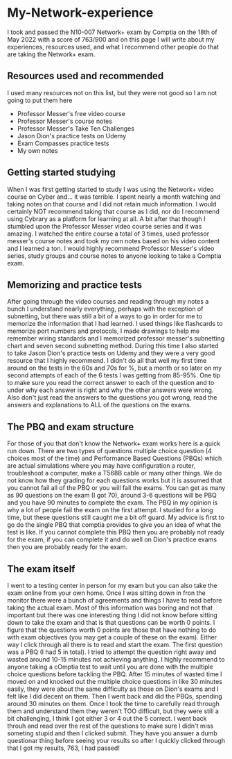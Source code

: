 # My-Network-experience
I took and passed the N10-007 Network+ exam by Comptia on the 18th of May 2022 with a score of 763/900 and on this page I will write about my experiences, resources used, and what I recommend other people do that are taking the Network+ exam.
## Resources used and recommended
I used many resources not on this list, but they were not good so I am not going to put them here
* Professor Messer's free video course
* Professor Messer's course notes
* Professor Messer's Take Ten Challenges
* Jason Dion's practice tests on Udemy
* Exam Compasses practice tests
* My own notes

## Getting started studying
When I was first getting started to study I was using the Network+ video course on Cyber and... it was terrible. I spent nearly a month watching and taking notes on that course and I did not retain much information. I would certainly NOT recommend taking that course as I did, nor do I recommend using Cybrary as a platform for learning at all. A bit after that though I stumbled upon the Professor Messer video course series and it was amazing. I watched the entire course a total of 3 times, used professor messer's course notes and took my own notes based on his video content and I learned a ton. I would highly recommend Professor Messer's video series, study groups and course notes to anyone looking to take a Comptia exam.

## Memorizing and practice tests
After going through the video courses and reading through my notes a bunch I understand nearly everything, perhaps with the exception of subnetting, but there was still a bit of a ways to go in order for me to memorize the information that I had learned. I used things like flashcards to memorize port numbers and protocols, I made drawings to help me remember wiring standards and I memorized professor messer's subnetting chart and seven second subnetting method. During this time I also started to take Jason Dion's practice tests on Udemy and they were a very good resource that I highly recommend. I didn't do all that well my first time around on the tests in the 60s and 70s for %, but a month or so later on my second attempts of each of the 6 tests I was getting from 85-95%. One tip to make sure you read the correct answer to each of the question and to under why each answer is right and why the other answers were wrong. Also don't just read the answers to the questions you got wrong, read the answers and explanations to ALL of the questions on the exams.

## The PBQ and exam structure
For those of you that don't know the Network+ exam works here is a quick run down. There are two types of questions multiple choice question (4 choices most of the time) and Performance Based Questions (PBQs) which are actual simulations where you may have configuration a router, troubleshoot a computer, make a T568B cable or many other things. We do not know how they grading for each questions works but it is assumed that you cannot fail all of the PBQ or you will fail the exams. You can get as many as 90 questions on the exam (I got 70), around 3-6 questions will be PBQ and you have 90 minutes to complete the exam. The PBQ in my opinion is why a lot of people fail the exam on the first attempt. I studied for a long time, but these questions still caught me a bit off guard. My advice is first to go do the single PBQ that comptia provides to give you an idea of what the test is like. If you cannot complete this PBQ then you are probably not ready for the exam, if you can complete it and do well on Dion's practice exams then you are probably ready for the exam.

## The exam itself
I went to a testing center in person for my exam but you can also take the exam online from your own home. Once I was sitting down in fron the monitor there were a bunch of agreements and things I have to read before taking the actual exam. Most of this information was boring and not that important but there was one interesting thing I did not know before sitting down to take the exam and that is that questions can be worth 0 points. I figure that the questions worth 0 points are those that have nothing to do with exam objectives (you may get a couple of these on the exam). Either way I click through all there is to read and start the exam. The first question was a PBQ (I had 5 in total). I tried to attempt the question right away and wasted around 10-15 minutes not achieving anything. I highly recommend to anyone taking a cOmptia test to wait until you are done with the multiple choice questions before tackling the PBQ. After 15 minutes of wasted time I moved on and knocked out the multiple choice questions in like 30 minutes easily, they were about the same difficulty as those on Dion's exams and I felt like I did decent on them. Then I went back and did the PBQs, spending around 30 minutes on them. Once I took the time to carefully read through them and understand them they weren't TOO difficult, but they were still a bit challenging, I think I got either 3 or 4 out the 5 correct. I went back throuh and read over the rest of the questions to make sure I didn't miss someting stupid and then I clicked submit. They have you answer a dumb questionar thing before seeing your results so after I quickly clicked through that I got my results, 763, I had passed!
